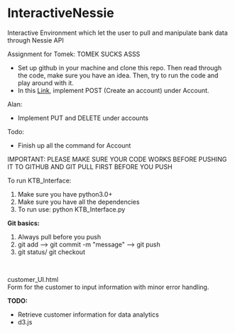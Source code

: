# InteractiveNessie
Interactive Environment which let the user to pull and manipulate bank data  through Nessie API

Assignment for Tomek: TOMEK SUCKS ASSS
* Set up github in your machine and clone this repo. Then read through the code, make sure you have an idea. Then, try to run the code and play around with it.
* In this [Link](http://api.reimaginebanking.com/documentation#!/Account/get_accounts_id), implement POST (Create an account) under Account. 

Alan:
* Implement PUT and DELETE under accounts


Todo: 
* Finish up all the command for Account

IMPORTANT: PLEASE MAKE SURE YOUR CODE WORKS BEFORE PUSHING IT TO GITHUB AND GIT PULL FIRST BEFORE YOU PUSH

To run KTB_Interface:
1. Make sure you have python3.0+
2. Make sure you have all the dependencies
3. To run use: python KTB_Interface.py


<b>Git basics:</b>
1. Always pull before you push
2. git add <file> --> git commit -m "message" --> git push
3. git status/ git checkout <file>
<br />

customer_UI.html <br />
Form for the customer to input information with minor error handling. 
<br />

<b>TODO:</b>
* Retrieve customer information for data analytics
* d3.js
